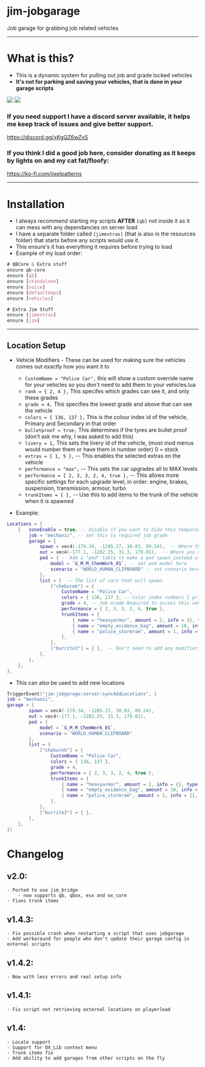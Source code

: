 # jim-jobgarage
Job garage for grabbing job related vehicles

---
# What is this?
- This is a dynamic system for pulling out job and grade locked vehicles
- **It's not for parking and saving your vehicles, that is done in your garage scripts**

![](https://i.imgur.com/JhGaGMS.jpeg)
![](https://i.imgur.com/ycXPTj1.jpeg)

### If you need support I have a discord server available, it helps me keep track of issues and give better support.
https://discord.gg/xKgQZ6wZvS

### If you think I did a good job here, consider donating as it keeps by lights on and my cat fat/floofy:
https://ko-fi.com/jixelpatterns

---
# Installation

- I always recommend starting my scripts **AFTER** `[qb]` not inside it as it can mess with any dependancies on server load
- I have a separate folder called `[jimextras]` (that is also in the resources folder) that starts before any scripts would use it.
- This ensure's it has everything it requires before trying to load
- Example of my load order:
```CSS
# QBCore & Extra stuff
ensure qb-core
ensure [qb]
ensure [standalone]
ensure [voice]
ensure [defaultmaps]
ensure [vehicles]

# Extra Jim Stuff
ensure [jimextras]
ensure [jim]
```

---
## Location Setup

- Vehicle Modifiers - These can be used for making sure the vehicles comes out exactly how you want it to
	- `CustomName = "Police Car",` this will show a custom override name for your vehicles so you don't need to add them to your vehicles.lua
	- `rank = { 2, 4 },` This specifes which grades can see it, and only these grades
	- `grade = 4,` This specifies the lowest grade and above that can see the vehicle
	- `colors = { 136, 137 },` This is the colour index id of the vehicle, Primary and Secondary in that order
	- `bulletproof = true,` This determines if the tyres are bullet proof (don't ask me why, I was asked to add this)
	- `livery = 1,` This sets the livery id of the vehicle, (most mod menus would number them or have them in number order) 0 = stock
	- `extras = { 1, 5 },` -- This enables the selected extras on the vehicle
	- `performance = "max",` -- This sets the car upgrades all to MAX levels
	- `performance = { 2, 3, 3, 2, 4, true },` -- This allows more specific settings for each upgrade level, in order: engine, brakes, suspension, transmission, armour, turbo
	- `trunkItems = { },` -- Use this to add items to the trunk of the vehicle when it is spawned

- Example:
```lua
Locations = {
	{	zoneEnable = true, -- disable if you want to hide this temporarily
		job = "mechanic", -- set this to required job grade
		garage = {
			spawn = vec4(-179.34, -1285.27, 30.83, 89.24),  -- Where the vehicle will spawn
			out = vec4(-177.1, -1282.25, 31.3, 179.01),  -- Where you select the vehicles from
			ped = { -- Add a "ped" table to make a ped spawn instead of the parking meter
				model = `G_M_M_ChemWork_01`, -- set ped model here
				scenario = "WORLD_HUMAN_CLIPBOARD" -- set scenario here
			},
			list = {  -- The list of cars that will spawn
				["cheburek"] = {
					CustomName = "Police Car",
					colors = { 136, 137 }, -- Color index numbers { primary, secondary },
					grade = 4, -- Job Grade Required to access this vehicle
					performance = { 2, 3, 3, 2, 4, true },
					trunkItems = {
						{ name = "heavyarmor", amount = 2, info = {}, type = "item", slot = 1, },
						{ name = "empty_evidence_bag", amount = 10, info = {}, type = "item", slot = 2, },
						{ name = "police_stormram", amount = 1, info = {}, type = "item", slot = 3, },
					},
				},
				["burrito3"] = { },  -- Don't need to add any modifiers/restrictions
			},
		},
	},
},
```
- This can also be used to add new locations
```lua
TriggerEvent("jim-jobgarage:server:syncAddLocations", {
job = "mechanic",
garage = {
		spawn = vec4(-179.34, -1285.27, 30.83, 89.24),
		out = vec4(-177.1, -1282.25, 31.3, 179.01),
		ped = {
			model = `G_M_M_ChemWork_01`,
			scenario = "WORLD_HUMAN_CLIPBOARD"
		},
		list = {
			["cheburek"] = {
				CustomName = "Police Car",
				colors = { 136, 137 },
				grade = 4,
				performance = { 2, 3, 3, 2, 4, true },
				trunkItems = {
					{ name = "heavyarmor", amount = 2, info = {}, type = "item", slot = 1, },
					{ name = "empty_evidence_bag", amount = 10, info = {}, type = "item", slot = 2, },
					{ name = "police_stormram", amount = 1, info = {}, type = "item", slot = 3, },
				},
			},
			["burrito3"] = { },
		},
	},
})
```

# Changelog
## v2.0:
	- Ported to use jim_bridge
		- now supports qb, qbox, esx and ox_core
	- Fixes trunk items

## v1.4.3:
	- Fix possible crash when restarting a script that uses jobgarage
	- Add workaround for people who don't update their garage config in external scripts

## v1.4.2:
    - Now with less errors and real setup info

## v1.4.1:
	- Fix script not retrieving external locations on playerload

## v1.4:
	- Locale support
	- Support for OX_Lib context menu
	- Trunk items fix
	- Add ability to add garages from other scripts on the fly